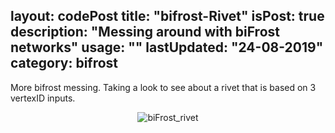 layout: codePost
title: "bifrost-Rivet"
isPost: true
description: "Messing around with biFrost networks"
usage: ""
lastUpdated: "24-08-2019"
category: bifrost
---
More bifrost messing. Taking a look to see about a rivet that is based on 3 vertexID inputs.

<center><img src="http://anim83d.com/images/examples/biFrost_rivetTest3.gif" alt="biFrost_rivet"></center>
